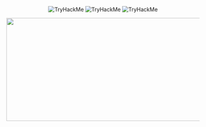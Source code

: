 <p align="center">
  <img src="https://tryhackme-badges.s3.amazonaws.com/ang3lo.azevedo.png" alt="TryHackMe">
  <img src="https://tryhackme-badges.s3.amazonaws.com/Reberpower.png" alt="TryHackMe">
  <img src="https://tryhackme-badges.s3.amazonaws.com/Ghostzao.png" alt="TryHackMe">
  <div></div>
  <img width="1920" height="270" src="https://user-images.githubusercontent.com/66081804/228987277-e9bb6a45-85c9-4057-b4c4-910235bc557b.gif">
</p>

